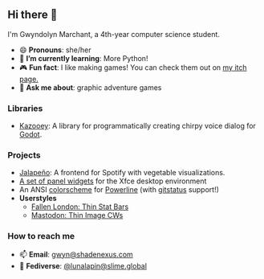 ## Hi there 👋
I'm Gwyndolyn Marchant, a 4th-year computer science student.
- 😄 **Pronouns**: she/her
- 🌱 **I’m currently learning**: More Python!
- 🎮 **Fun fact**: I like making games! You can check them out on [my itch page.](https://luna-lapin.itch.io)
- 💬 **Ask me about**: graphic adventure games

### Libraries
- [Kazooey](https://github.com/GwyndolynMarchant/Kazooey): A library for programmatically creating chirpy voice dialog for [Godot](https://godotengine.org/).

### Projects
- [Jalapeño](https://github.com/mshankar58/jalapeno-radio): A frontend for Spotify with vegetable visualizations.
- [A set of panel widgets](https://github.com/GwyndolynMarchant/Xfce4-General-Monitor-Widgets) for the Xfce desktop environment
- An ANSI [colorscheme](https://github.com/GwyndolynMarchant/powerline-colorscheme-ansi) for [Powerline](https://github.com/powerline/powerline) (with [gitstatus](https://github.com/jaspernbrouwer/powerline-gitstatus) support!)
- **Userstyles**
  - [Fallen London: Thin Stat Bars](https://gist.github.com/GwyndolynMarchant/a88316d1e8afcc811391619ed85a3b88)
  - [Mastodon: Thin Image CWs](https://gist.github.com/GwyndolynMarchant/feeb96da3effd053f73168c799802c43)

### How to reach me 
- 📫 **Email**: gwyn@shadenexus.com
- 🐘 **Fediverse**: [@lunalapin@slime.global](https://slime.global/@lunalapin)

